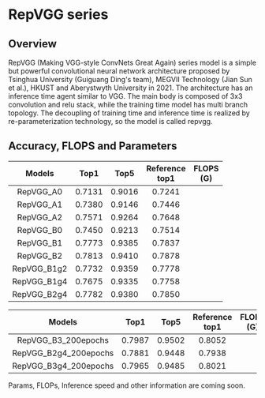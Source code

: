 # RepVGG series

## Overview

RepVGG (Making VGG-style ConvNets Great Again) series model is a simple but powerful convolutional neural network architecture proposed by Tsinghua University (Guiguang Ding's team), MEGVII Technology (Jian Sun et al.), HKUST and Aberystwyth University in 2021. The architecture has an inference time agent similar to VGG. The main body is composed of 3x3 convolution and relu stack, while the training time model has multi branch topology. The decoupling of training time and inference time is realized by re-parameterization technology, so the model is called repvgg.

## Accuracy, FLOPS and Parameters

| Models | Top1 | Top5 | Reference<br>top1| FLOPS<br>(G) |
|:--:|:--:|:--:|:--:|:--:|
| RepVGG_A0 | 0.7131 | 0.9016 | 0.7241 |     |
| RepVGG_A1 | 0.7380 | 0.9146 | 0.7446 |     |
| RepVGG_A2 | 0.7571 | 0.9264 | 0.7648 |     |
| RepVGG_B0 | 0.7450 | 0.9213 | 0.7514 |     |
| RepVGG_B1 | 0.7773 | 0.9385 | 0.7837 |     |
| RepVGG_B2 | 0.7813 | 0.9410 | 0.7878 |     |
| RepVGG_B1g2 | 0.7732 | 0.9359 | 0.7778 |    |
| RepVGG_B1g4 | 0.7675 | 0.9335 | 0.7758 |    |
| RepVGG_B2g4 | 0.7782 | 0.9380 | 0.7850 |    |

| Models | Top1 | Top5 | Reference<br>top1 | FLOPS<br>(G) |
|:--:|:--:|:--:|:--:|:--:|
| RepVGG_B3_200epochs | 0.7987 | 0.9502 | 0.8052 |      |
| RepVGG_B2g4_200epochs | 0.7881 | 0.9448 | 0.7938 |     |
| RepVGG_B3g4_200epochs | 0.7965 | 0.9485 | 0.8021 |     |

Params, FLOPs, Inference speed and other information are coming soon.